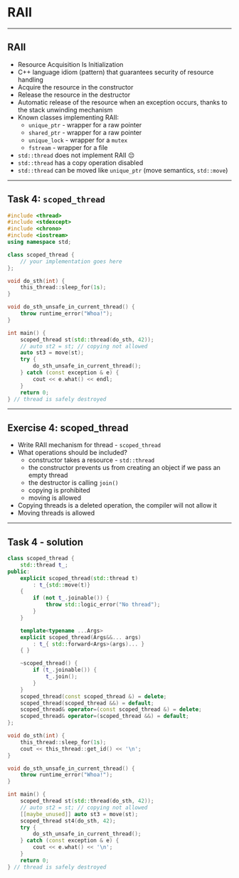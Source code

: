 <!-- .slide: data-background="#111111" -->

# RAII

___

## RAII

* <!-- .element: class="fragment fade-in" --> Resource Acquisition Is Initialization
* <!-- .element: class="fragment fade-in" --> C++ language idiom (pattern) that guarantees security of resource handling
* <!-- .element: class="fragment fade-in" --> Acquire the resource in the constructor
* <!-- .element: class="fragment fade-in" --> Release the resource in the destructor
* <!-- .element: class="fragment fade-in" --> Automatic release of the resource when an exception occurs, thanks to the stack unwinding mechanism
* <!-- .element: class="fragment fade-in" --> Known classes implementing RAII:
  * <!-- .element: class="fragment fade-in" --> <code>unique_ptr</code> - wrapper for a raw pointer
  * <!-- .element: class="fragment fade-in" --> <code>shared_ptr</code> - wrapper for a raw pointer
  * <!-- .element: class="fragment fade-in" --> <code>unique_lock</code> - wrapper for a <code>mutex</code>
  * <!-- .element: class="fragment fade-in" --> <code>fstream</code> - wrapper for a file
* <!-- .element: class="fragment fade-in" --> <code>std::thread</code> does not implement RAII 😔
* <!-- .element: class="fragment fade-in" --> <code>std::thread</code> has a copy operation disabled
* <!-- .element: class="fragment fade-in" --> <code>std::thread</code> can be moved like <code>unique_ptr</code> (move semantics, <code>std::move</code>)

___
<!-- .slide: style="font-size: 0.8em" -->

## Task 4: `scoped_thread`

```cpp
#include <thread>
#include <stdexcept>
#include <chrono>
#include <iostream>
using namespace std;

class scoped_thread {
    // your implementation goes here
};

void do_sth(int) {
    this_thread::sleep_for(1s);
}

void do_sth_unsafe_in_current_thread() {
    throw runtime_error("Whoa!");
}

int main() {
    scoped_thread st(std::thread(do_sth, 42));
    // auto st2 = st; // copying not allowed
    auto st3 = move(st);
    try {
        do_sth_unsafe_in_current_thread();
    } catch (const exception & e) {
        cout << e.what() << endl;
    }
    return 0;
} // thread is safely destroyed
```

___

## Exercise 4: scoped_thread

* <!-- .element: class="fragment fade-in" --> Write RAII mechanism for thread - <code>scoped_thread</code>
* <!-- .element: class="fragment fade-in" --> What operations should be included?
  * <!-- .element: class="fragment fade-in" --> constructor takes a resource - <code>std::thread</code>
  * <!-- .element: class="fragment fade-in" --> the constructor prevents us from creating an object if we pass an empty thread
  * <!-- .element: class="fragment fade-in" --> the destructor is calling <code>join()</code>
  * <!-- .element: class="fragment fade-in" --> copying is prohibited
  * <!-- .element: class="fragment fade-in" --> moving is allowed
* <!-- .element: class="fragment fade-in" --> Copying threads is a deleted operation, the compiler will not allow it
* <!-- .element: class="fragment fade-in" --> Moving threads is allowed

___
<!-- .slide: style="font-size: 0.8em" -->

## Task 4 - solution

```cpp
class scoped_thread {
    std::thread t_;
public:
    explicit scoped_thread(std::thread t)
        : t_{std::move(t)}
    {
        if (not t_.joinable()) {
            throw std::logic_error("No thread");
        }
    }

    template<typename ...Args>
    explicit scoped_thread(Args&&... args)
        : t_{ std::forward<Args>(args)... }
    { }

    ~scoped_thread() {
        if (t_.joinable()) {
            t_.join();
        }
    }
    scoped_thread(const scoped_thread &) = delete;
    scoped_thread(scoped_thread &&) = default;
    scoped_thread& operator=(const scoped_thread &) = delete;
    scoped_thread& operator=(scoped_thread &&) = default;
};

void do_sth(int) {
    this_thread::sleep_for(1s);
    cout << this_thread::get_id() << '\n';
}

void do_sth_unsafe_in_current_thread() {
    throw runtime_error("Whoa!");
}

int main() {
    scoped_thread st(std::thread(do_sth, 42));
    // auto st2 = st; // copying not allowed
    [[maybe_unused]] auto st3 = move(st);
    scoped_thread st4(do_sth, 42);
    try {
        do_sth_unsafe_in_current_thread();
    } catch (const exception & e) {
        cout << e.what() << '\n';
    }
    return 0;
} // thread is safely destroyed
```
